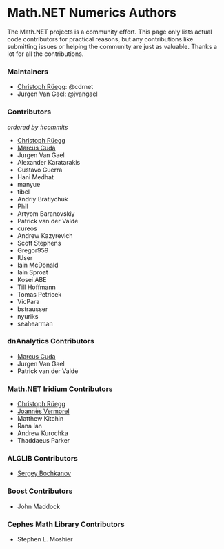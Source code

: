 Math.NET Numerics Authors
=========================

The Math.NET projects is a community effort. This page only lists actual code contributors for practical reasons, but any contributions like submitting issues or helping the community are just as valuable. Thanks a lot for all the contributions.

### Maintainers

- [Christoph Rüegg](http://christoph.ruegg.name/): @cdrnet
- Jurgen Van Gael: @jvangael

### Contributors

*ordered by #commits*

- [Christoph Rüegg](http://christoph.ruegg.name/)
- [Marcus Cuda](http://marcuscuda.com/)
- Jurgen Van Gael
- Alexander Karatarakis
- Gustavo Guerra
- Hani Medhat
- manyue
- tibel
- Andriy Bratiychuk
- Phil
- Artyom Baranovskiy
- Patrick van der Valde
- cureos
- Andrew Kazyrevich
- Scott Stephens
- Gregor959
- IUser
- Iain McDonald
- Iain Sproat
- Kosei ABE
- Till Hoffmann
- Tomas Petricek
- VicPara
- bstrausser
- nyuriks
- seahearman

### dnAnalytics Contributors

- [Marcus Cuda](http://marcuscuda.com/)
- Jurgen Van Gael
- Patrick van der Valde

### Math.NET Iridium Contributors

- [Christoph Rüegg](http://christoph.ruegg.name/)
- [Joannès Vermorel](http://www.vermorel.com/)
- Matthew Kitchin
- Rana Ian
- Andrew Kurochka
- Thaddaeus Parker

### ALGLIB Contributors

- [Sergey Bochkanov](http://www.alglib.net/)

### Boost Contributors

- John Maddock

### Cephes Math Library Contributors

- Stephen L. Moshier
